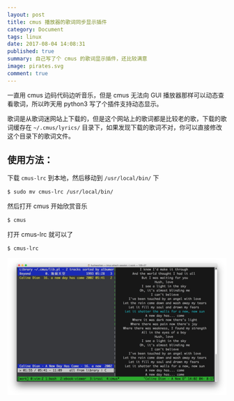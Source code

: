 ```yaml
---
layout: post
title: cmus 播放器的歌词同步显示插件
category: Document
tags: linux
date: 2017-08-04 14:08:31
published: true
summary: 自己写了个 cmus 的歌词显示插件，还比较满意
image: pirates.svg
comment: true
---
```


一直用 cmus 边码代码边听音乐，但是 cmus 无法向 GUI 播放器那样可以动态查看歌词，所以昨天用 python3 写了个插件支持动态显示。

歌词是从歌词迷网站上下载的，但是这个网站上的歌词都是比较老的歌，下载的歌词缓存在 `~/.cmus/lyrics/` 目录下，如果发现下载的歌词不对，你可以直接修改这个目录下的歌词文件。

## 使用方法：

下载 `cmus-lrc` 到本地，然后移动到 `/usr/local/bin/` 下

```bash
$ sudo mv cmus-lrc /usr/local/bin/
```

然后打开 cmus 开始欣赏音乐

```bash
$ cmus
```

打开 cmus-lrc 就可以了

```bash
$ cmus-lrc
```

![cmus-lrc](/postimgs/cmus-lrc.jpg)
